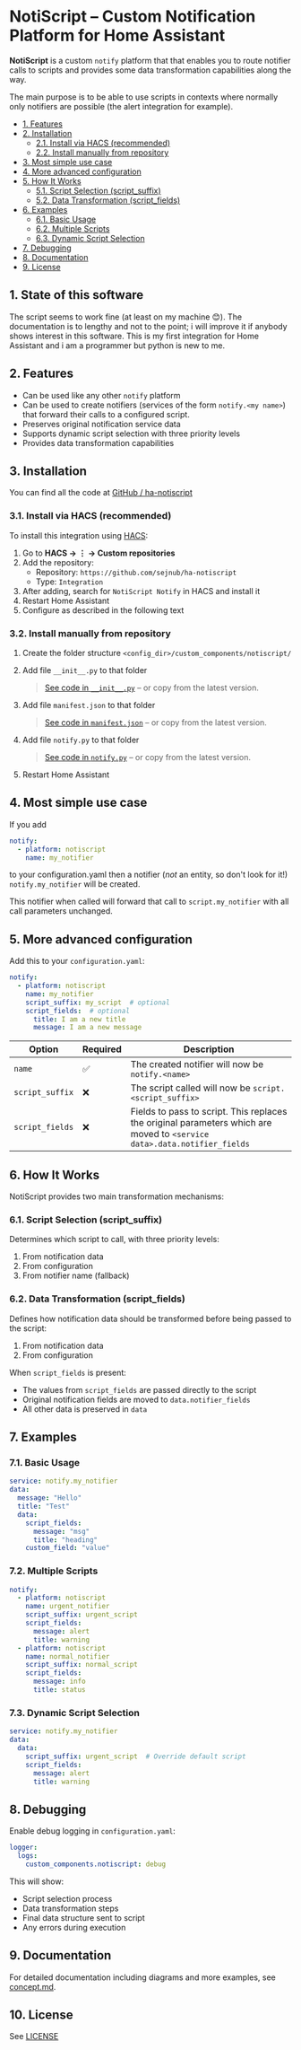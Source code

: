 # NotiScript – Custom Notification Platform for Home Assistant

**NotiScript** is a custom `notify` platform that that enables you to route notifier calls to scripts and provides some data transformation capabilities along the way.

The main purpose is to be able to use scripts in contexts where normally only notifiers are possible (the alert integration for example).

- [1. Features](#1-features)
- [2. Installation](#2-installation)
  - [2.1. Install via HACS (recommended)](#21-install-via-hacs-recommended)
  - [2.2. Install manually from repository](#22-install-manually-from-repository)
- [3. Most simple use case](#3-most-simple-use-case)
- [4. More advanced configuration](#4-more-advanced-configuration)
- [5. How It Works](#5-how-it-works)
  - [5.1. Script Selection (script\_suffix)](#51-script-selection-script_suffix)
  - [5.2. Data Transformation (script\_fields)](#52-data-transformation-script_fields)
- [6. Examples](#6-examples)
  - [6.1. Basic Usage](#61-basic-usage)
  - [6.2. Multiple Scripts](#62-multiple-scripts)
  - [6.3. Dynamic Script Selection](#63-dynamic-script-selection)
- [7. Debugging](#7-debugging)
- [8. Documentation](#8-documentation)
- [9. License](#9-license)

## 1. State of this software

The script seems to work fine (at least on my machine 😊).
The documentation is to lengthy and not to the point; i will improve it if anybody shows interest in this software.
This is my first integration for Home Assistant and i am a programmer but python is new to me.

## 2. Features

- Can be used like any other `notify` platform
- Can be used to create notifiers (services of the form `notify.<my name>`) that forward their calls to a configured script.
- Preserves original notification service data
- Supports dynamic script selection with three priority levels
- Provides data transformation capabilities

## 3. Installation

You can find all the code at [GitHub / ha-notiscript](https://github.com/sejnub/ha-notiscript)

### 3.1. Install via HACS (recommended)

To install this integration using [HACS](https://hacs.xyz):

1. Go to **HACS → ⋮ → Custom repositories**
2. Add the repository:
   - Repository: `https://github.com/sejnub/ha-notiscript`
   - Type: `Integration`
3. After adding, search for `NotiScript Notify` in HACS and install it
4. Restart Home Assistant
5. Configure as described in the following text

### 3.2. Install manually from repository

1. Create the folder structure `<config_dir>/custom_components/notiscript/`

2. Add file `__init__.py` to that folder
   > [See code in `__init__.py`](custom_components/notiscript/__init__.py) – or copy from the latest version.

3. Add file `manifest.json` to that folder
   > [See code in `manifest.json`](custom_components/notiscript/manifest.json) – or copy from the latest version.

4. Add file `notify.py` to that folder
   > [See code in `notify.py`](custom_components/notiscript/notify.py) – or copy from the latest version.

5. Restart Home Assistant

## 4. Most simple use case

If you add

```yaml
notify:
  - platform: notiscript
    name: my_notifier
```

to your configuration.yaml then a notifier (*not* an entity, so don't look for it!) `notify.my_notifier` will be created.

This notifier when called will forward that call to `script.my_notifier` with all call parameters unchanged.

## 5. More advanced configuration

Add this to your `configuration.yaml`:

```yaml
notify:
  - platform: notiscript
    name: my_notifier
    script_suffix: my_script  # optional
    script_fields:  # optional
      title: I am a new title
      message: I am a new message
```

| Option          | Required | Description                                                                                                  |
| --------------- | -------- | ------------------------------------------------------------------------------------------------------------ |
| `name`          | ✅        | The created notifier will now be `notify.<name>`                                                                   |
| `script_suffix` | ❌        | The script called will now be `script.<script_suffix>`                                                            |
| `script_fields` | ❌        | Fields to pass to script. This replaces the original parameters which are moved to `<service data>.data.notifier_fields` |

## 6. How It Works

NotiScript provides two main transformation mechanisms:

### 6.1. Script Selection (script_suffix)

Determines which script to call, with three priority levels:

1. From notification data
2. From configuration
3. From notifier name (fallback)

### 6.2. Data Transformation (script_fields)

Defines how notification data should be transformed before being passed to the script:

1. From notification data
2. From configuration

When `script_fields` is present:

- The values from `script_fields` are passed directly to the script
- Original notification fields are moved to `data.notifier_fields`
- All other data is preserved in `data`

## 7. Examples

### 7.1. Basic Usage

```yaml
service: notify.my_notifier
data:
  message: "Hello"
  title: "Test"
  data:
    script_fields:
      message: "msg"
      title: "heading"
    custom_field: "value"
```

### 7.2. Multiple Scripts

```yaml
notify:
  - platform: notiscript
    name: urgent_notifier
    script_suffix: urgent_script
    script_fields:
      message: alert
      title: warning
  - platform: notiscript
    name: normal_notifier
    script_suffix: normal_script
    script_fields:
      message: info
      title: status
```

### 7.3. Dynamic Script Selection

```yaml
service: notify.my_notifier
data:
  data:
    script_suffix: urgent_script  # Override default script
    script_fields:
      message: alert
      title: warning
```

## 8. Debugging

Enable debug logging in `configuration.yaml`:

```yaml
logger:
  logs:
    custom_components.notiscript: debug
```

This will show:

- Script selection process
- Data transformation steps
- Final data structure sent to script
- Any errors during execution

## 9. Documentation

For detailed documentation including diagrams and more examples, see [concept.md](concept.md).

## 10. License

See [LICENSE](./LICENSE)
